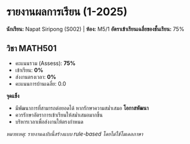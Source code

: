 # รายงานผลการเรียน (1-2025)
**นักเรียน:** Napat Siripong (S002)  |  **ห้อง:** M5/1
**อัตราเข้าเรียนเฉลี่ยของชั้นเรียน:** 75%

## วิชา MATH501
- คะแนนรวม (Assess): **75%**
- เข้าเรียน: **0%**
- ส่งงานตรงเวลา: **0%**
- คะแนนการบ้านเฉลี่ย: 0.0

**จุดแข็ง**
- มีพัฒนาการที่สามารถต่อยอดได้ หากรักษาความสม่ำเสมอ
**โอกาสพัฒนา**
- ควรรักษาอัตราการเข้าเรียนให้สม่ำเสมอมากขึ้น
- บริหารเวลาเพื่อส่งงานให้ตรงกำหนด

_หมายเหตุ: รายงานฉบับนี้สร้างแบบ rule-based โดยไม่ใช้โมเดลภาษา_